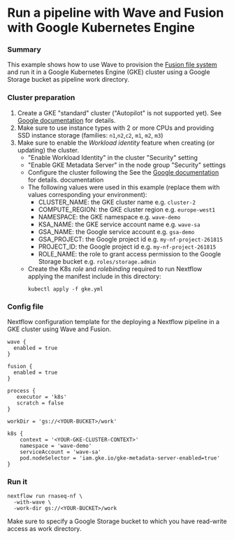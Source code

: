 # Run a pipeline with Wave and Fusion with Google Kubernetes Engine

### Summary 

This example shows how to use Wave to provision the [Fusion file system](https://www.nextflow.io/docs/latest/fusion.html) and run it in a Google Kubernetes Engine (GKE) cluster using a Google Storage bucket as pipeline work directory.

### Cluster preparation

1. Create a GKE "standard" cluster ("Autopilot" is not supported yet). See [Google documentation](https://cloud.google.com/kubernetes-engine/docs/how-to/creating-a-zonal-cluster) for details. 
2. Make sure to use instance types with 2 or more CPUs and providing SSD instance storage (families: `n1`,`n2`,`c2`, `m1`, `m2`, `m3`)
3. Make sure to enable the *Workload identity* feature when creating (or updating) the cluster. 
   - "Enable Workload Identity" in the cluster "Security" setting 
   - "Enable GKE Metadata Server" in the node group "Security" settings
   - Configure the cluster following the See the [Google documentation](https://cloud.google.com/kubernetes-engine/docs/how-to/workload-identity#kubectl) for details. documentation
    - The following values were used in this example (replace them with values corresponding your environment):
      - CLUSTER_NAME: the GKE cluster name e.g. `cluster-2`
      - COMPUTE_REGION: the GKE cluster region e.g. `europe-west1`
      - NAMESPACE: the GKE namespace e.g. `wave-demo`
      - KSA_NAME: the GKE service account name e.g. `wave-sa`
      - GSA_NAME: the Google service account e.g. `gsa-demo`
      - GSA_PROJECT: the Google project id e.g.  `my-nf-project-261815`
      - PROJECT_ID: the Google project id e.g. `my-nf-project-261815`
      - ROLE_NAME: the role to grant access permission to the Google Storage bucket e.g. `roles/storage.admin`
    - Create the K8s *role* and *rolebinding* required to run Nextflow applying the manifest include in this directory: 
      ```
      kubectl apply -f gke.yml
      ``` 

### Config file 

Nextflow configuration template for the deploying a Nextflow pipeline in a GKE cluster using Wave and Fusion.

```
wave {
  enabled = true
}

fusion {
  enabled = true
}

process {
   executor = 'k8s'
   scratch = false
}

workDir = 'gs://<YOUR-BUCKET>/work'

k8s {
    context = '<YOUR-GKE-CLUSTER-CONTEXT>'
    namespace = 'wave-demo'
    serviceAccount = 'wave-sa'
    pod.nodeSelector = 'iam.gke.io/gke-metadata-server-enabled=true'
}
```

### Run it 

```
nextflow run rnaseq-nf \
  -with-wave \
  -work-dir gs://<YOUR-BUCKET>/work
```

Make sure to specify a Google Storage bucket to which you have read-write access as work directory. 

